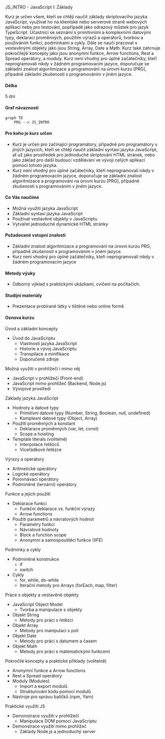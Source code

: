 JS_INTRO - JavaScript I: Základy

Kurz je určen všem, kteří se chtějí naučit základy skriptovacího jazyka JavaScript, využívat ho na klientské nebo serverové straně webových aplikací nebo pro testování, popřípadě jako odrazový můstek pro jazyk TypeScript. Účastníci se seznámí s primitivními a komplexními datovými typy, deklarací proměnných, použitím výrazů a operátorů, tvorbou a používáním funkcí, podmínkami a cykly. Dále se naučí pracovat s vestavěnými objekty jako jsou String, Array, Date a Math. Kurz také zahrnuje pokročilejší koncepty jako jsou anonymní funkce, Arrow functions, Rest a Spread operátory, a moduly. Kurz není vhodný pro úplné začátečníky, kteří neprogramovali nikdy v žádném programovacím jazyce, doporučuje se základní znalost algoritmizace a programování na úrovni kurzu [PRG], případně základní zkušenosti s programováním v jiném jazyce.

#### Délka

5 dní

#### Graf návazností

```mermaid
graph TD
    PRG --> JS_INTRO
```

#### Pro koho je kurz určen

- Kurz je určen pro začínající programátory, případně pro programátory v jiných jazycích, kteří se chtějí naučit základní syntaxi jazyka JavaScript, ať už jako prostředek pro jednoduché skriptování HTML stránek, nebo jako základ pro další budoucí vzdělávání ve vývoji celých aplikací pomocí tohoto jazyka.
- Kurz není vhodný pro úplné začátečníky, kteří neprogramovali nikdy v žádném programovacím jazyce, doporučuje se základní znalost algoritmizace a programování na úrovni kurzu [PRG], případně zkušenosti s programováním v jiném jazyce.

#### Co Vás naučíme

- Možná využití jazyka JavaScript
- Základní syntaxi jazyka JavaScript 
- Používat vestavěné objekty v JavaScriptu
- Vytvářet jednoduché dynamické HTML stránky

#### Požadované vstupní znalosti
- Základní znalost algoritmizace a programování na úrovni kurzu PRG, případně zkušenosti s programováním v jiném jazyce.
- Kurz není vhodný pro úplné začátečníky, kteří neprogramovali nikdy v žádném programovacím jazyce

#### Metody výuky
- Odborný výklad s praktickými ukázkami, cvičení na počítačích.

#### Studijní materiály
- Prezentace probírané látky v tištěné nebo online formě

#### Osnova kurzu
Úvod a základní koncepty
- Úvod do JavaScriptu
  - Vlastnosti jazyka JavaScript
  - Historie a vývoj JavaScriptu
  - Transpilace a minifikace
  - Doporučené zdroje
 
Možná využití v prohlížeči i mimo něj
  - JavaScript v prohlížeči (Front-end)
  - JavaScript mimo prohlížeč (Backend, Node.js)
  - Vývojové prostředí

Základy jazyka JavaScript
- Hodnoty a datové typy
  - Primitivní datové typy (Number, String, Boolean, null, undefined)
  - Komplexní datové typy (Object, Array)
- Použití proměnných a konstant
  - Deklarace proměnných (var, let, const)
  - Scope a hoisting
- Template literals (volitelně)
  - Interpolace řetězců
  - Víceřádkové řetězce

Výrazy a operátory
- Aritmetické operátory
- Logické operátory
- Porovnávací operátory
- Podmíněné (ternární) operátory

Funkce a jejich použití
- Deklarace funkcí
  - Funkční deklarace vs. funkční výrazy
  - Arrow functions
- Použití parametrů a návratových hodnot
  - Parametry funkcí
  - Návratové hodnoty
  - Block a function scope
  - Anonymní a samospouštěcí funkce (IIFE)

Podmínky a cykly
- Podmíněné konstrukce
  - if
  - switch
- Cykly
  - for, while, do-while
  - Iterační metody pro Arrays (forEach, map, filter)

Práce s objekty a vestavěné objekty
- JavaScript Object Model
  - Tvorba a manipulace s objekty
- Objekt String
  - Metody pro práci s řetězci
- Objekt Array
  - Metody pro manipulaci s poli
- Objekt Date
  - Metody pro práci s datumem a časem
- Objekt Math
  - Metody pro práci s matematickými funkcemi

Pokročilé koncepty a praktické příklady (volitelně)
- Anonymní funkce a Arrow functions
- Rest a Spread operátory
- Moduly (Modules)
  - Import a export modulů
  - Strukturování kódu pomocí modulů
- Nástroje pro správu balíčků (npm, Yarn)

Praktické využití JS
- Demonstrace využití v prohlížeči
  - Manipulace DOM pomocí JavaScriptu
- Demonstrace využití mimo prohlížeč
  - Základy Node.js a jednoduchý server
